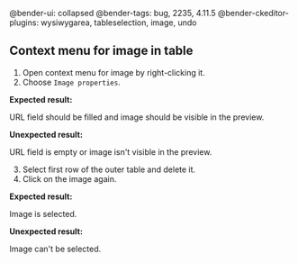 @bender-ui: collapsed
@bender-tags: bug, 2235, 4.11.5
@bender-ckeditor-plugins: wysiwygarea, tableselection, image, undo

## Context menu for image in table

1. Open context menu for image by right-clicking it.
2. Choose `Image properties`.

**Expected result:**

URL field should be filled and image should be visible in the preview.

**Unexpected result:**

URL field is empty or image isn't visible in the preview.

3. Select first row of the outer table and delete it.
4. Click on the image again.

**Expected result:**

Image is selected.

**Unexpected result:**

Image can't be selected.
